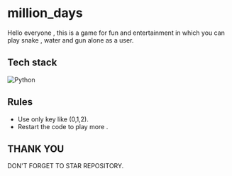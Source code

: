 # million_days
Hello everyone , this is a game for fun and entertainment in which you can play snake , water and gun alone as a user.
## Tech stack
![Python](https://img.shields.io/badge/Python-3776AB?style=for-the-badge&logo=python&logoColor=white)
## Rules
- Use only key like (0,1,2).
- Restart the code to play more .
## THANK YOU
DON'T FORGET TO STAR REPOSITORY.


